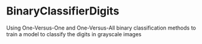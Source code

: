 # BinaryClassifierDigits
Using One-Versus-One and One-Versus-All binary classification methods to train a model to classify the digits in grayscale images
